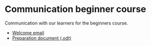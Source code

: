 # Communication beginner course

Communication with our learners for the beginners course.

- [Welcome email](beginner_welcome_email.md)
- [Preparation document (.odt)](beginner_bianca_login.odt)
